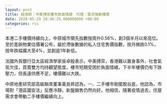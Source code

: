 ```yaml
---
layout: post
title: 經濟師：中美博奕樓市負面情緒　代理：需求推動樓價
date: 2020-05-29 18:46:29.000000000 +08:00
categories: rss
---
```


本港二手樓價持續向上，中原城市領先指數按周升0.56%，創3個半月以來高位。至於差餉物業估價署公布，屬於滯後數據的私人住宅售價指數，按月微跌0.1%，按年跌幅擴大至4%，並創逾1年新低。

法國外貿銀行亞太區經濟學家吳卓殷表示，中美搏弈，香港難以置身事外，社會氣氛欠佳，買賣雙方均持觀望態度，樓市短期受困於負面情緒，下半年樓價仍有下跌壓力，但長遠供應不足，樓價難以大跌。

中原地產研究部高級聯席董事黃良昇認為，一、二手樓市剛擺脫谷底，他認為，市場對「港區國安法」反應冷靜，新盤銷售仍然向好。他相信，隨著疫情過去，住屋需求會帶動二手樓價繼續向上。
